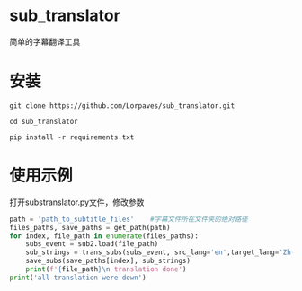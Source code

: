 # sub_translator
简单的字幕翻译工具

# 安装
```shell
git clone https://github.com/Lorpaves/sub_translator.git

cd sub_translator

pip install -r requirements.txt

```
# 使用示例
打开substranslator.py文件，修改参数
```python
path = 'path_to_subtitle_files'    #字幕文件所在文件夹的绝对路径
files_paths, save_paths = get_path(path)
for index, file_path in enumerate(files_paths):
    subs_event = sub2.load(file_path)
    sub_strings = trans_subs(subs_event, src_lang='en',target_lang='Zh-CN') #src_lang为原文本的语言，target_lang为要翻译成的语言
    save_subs(save_paths[index], sub_strings)
    print(f'{file_path}\n translation done')
print('all translation were down')
```
